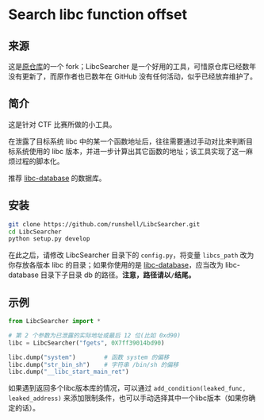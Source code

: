 # Search libc function offset

## 来源

这是[原仓库](https://github.com/lieanu/LibcSearcher)的一个 fork；LibcSearcher 是一个好用的工具，可惜原仓库已经数年没有更新了，而原作者也已数年在 GitHub 没有任何活动，似乎已经放弃维护了。

## 简介

这是针对 CTF 比赛所做的小工具。

在泄露了目标系统 libc 中的某一个函数地址后，往往需要通过手动对比来判断目标系统使用的 libc 版本，并进一步计算出其它函数的地址；该工具实现了这一麻烦过程的脚本化。

推荐 [libc-database](https://github.com/niklasb/libc-database) 的数据库。

## 安装

```bash
git clone https://github.com/runshell/LibcSearcher.git
cd LibcSearcher
python setup.py develop
```

在此之后，请修改 LibcSearcher 目录下的 `config.py`，将变量 `libcs_path` 改为你存放各版本 libc 的目录；如果你使用的是 [libc-database](https://github.com/niklasb/libc-database)，应当改为 libc-database 目录下子目录 db 的路径。**注意，路径请以`/`结尾。**

## 示例

```python
from LibcSearcher import *

# 第 2 个参数为已泄露的实际地址或最后 12 位(比如 0xd90)
libc = LibcSearcher("fgets", 0X7ff39014bd90)

libc.dump("system")        # 函数 system 的偏移
libc.dump("str_bin_sh")    # 字符串 /bin/sh 的偏移
libc.dump("__libc_start_main_ret")
```

如果遇到返回多个libc版本库的情况，可以通过 `add_condition(leaked_func, leaked_address)` 来添加限制条件，也可以手动选择其中一个libc版本（如果你确定的话）。

